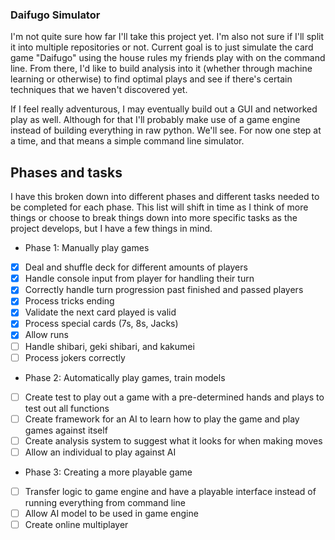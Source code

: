 ### Daifugo Simulator
I'm not quite sure how far I'll take this project yet. I'm also not sure if I'll split it into multiple repositories or not. Current goal is to just simulate the card game "Daifugo" using the house rules my friends play with on the command line. From there, I'd like to build analysis into it (whether through machine learning or otherwise) to find optimal plays and see if there's certain techniques that we haven't discovered yet.

If I feel really adventurous, I may eventually build out a GUI and networked play as well. Although for that I'll probably make use of a game engine instead of building everything in raw python. We'll see. For now one step at a time, and that means a simple command line simulator.

## Phases and tasks

I have this broken down into different phases and different tasks needed to be completed for each phase. This list will shift in time as I think of more things or choose to break things down into more specific tasks as the project develops, but I have a few things in mind.

- Phase 1: Manually play games
- [x] Deal and shuffle deck for different amounts of players
- [x] Handle console input from player for handling their turn
- [x] Correctly handle turn progression past finished and passed players
- [x] Process tricks ending
- [x] Validate the next card played is valid
- [x] Process special cards (7s, 8s, Jacks)
- [x] Allow runs
- [ ] Handle shibari, geki shibari, and kakumei
- [ ] Process jokers correctly

- Phase 2: Automatically play games, train models
- [ ] Create test to play out a game with a pre-determined hands and plays to test out all functions
- [ ] Create framework for an AI to learn how to play the game and play games against itself
- [ ] Create analysis system to suggest what it looks for when making moves
- [ ] Allow an individual to play against AI

- Phase 3: Creating a more playable game
- [ ] Transfer logic to game engine and have a playable interface instead of running everything from command line
- [ ] Allow AI model to be used in game engine
- [ ] Create online multiplayer